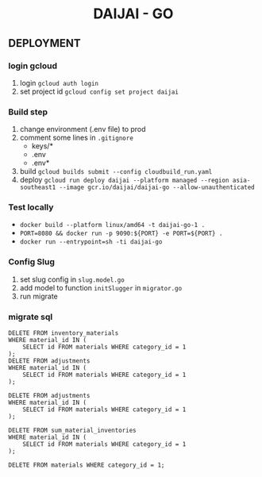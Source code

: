 <h1 align="center">
  DAIJAI - GO
</h1>

## DEPLOYMENT

### login gcloud

1. login `gcloud auth login`
2. set project id `gcloud config set project daijai`

### Build step

1. change environment (.env file) to prod
2. comment some lines in `.gitignore`
   - keys/\*
   - .env
   - .env\*
3. build `gcloud builds submit --config cloudbuild_run.yaml`
4. deploy `gcloud run deploy daijai --platform managed --region asia-southeast1 --image gcr.io/daijai/daijai-go --allow-unauthenticated`

### Test locally

- `docker build --platform linux/amd64 -t daijai-go-1 .`
- `PORT=8080 && docker run -p 9090:${PORT} -e PORT=${PORT} .`
- `docker run --entrypoint=sh -ti daijai-go`

### Config Slug

1. set slug config in `slug.model.go`
2. add model to function `initSlugger` in `migrator.go`
3. run migrate

### migrate sql

```
DELETE FROM inventory_materials
WHERE material_id IN (
    SELECT id FROM materials WHERE category_id = 1
);
DELETE FROM adjustments
WHERE material_id IN (
    SELECT id FROM materials WHERE category_id = 1
);

DELETE FROM adjustments
WHERE material_id IN (
    SELECT id FROM materials WHERE category_id = 1
);

DELETE FROM sum_material_inventories
WHERE material_id IN (
    SELECT id FROM materials WHERE category_id = 1
);

DELETE FROM materials WHERE category_id = 1;


```
